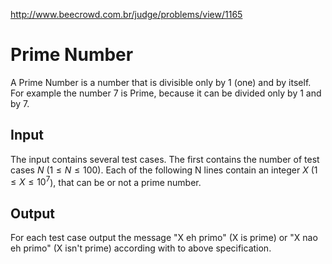 http://www.beecrowd.com.br/judge/problems/view/1165

# Prime Number

A Prime Number is a number that is divisible only by 1 (one) and by itself. For
example the number 7 is Prime, because it can be divided only by 1 and by 7.

## Input

The input contains several test cases. The first contains the number of test
cases $N$ ($1 \leq N \leq 100$). Each of the following N lines contain an
integer $X$ ($1 \leq X \leq 10^7$), that can be or not a prime number.

## Output

For each test case output the message "X eh primo" (X is prime) or "X nao eh
primo" (X isn't prime) according with to above specification.
